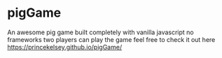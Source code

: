 # pigGame
An awesome pig game built completely with vanilla javascript no frameworks
two players can play the game
feel free to check it out here
https://princekelsey.github.io/pigGame/
